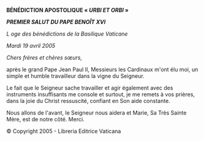 **BÉNÉDICTION APOSTOLIQUE « *URBI ET ORBI* »**

***PREMIER SALUT DU PAPE BENOÎT XVI***

*L* *oge des bénédictions de la Basilique Vaticane*

*Mardi 19 avril 2005*

*Chers frères et chères sœurs,*

après le grand Pape Jean Paul II, Messieurs les Cardinaux m'ont élu moi, un simple et humble travailleur dans la vigne du Seigneur.

Le fait que le Seigneur sache travailler et agir également avec des instruments insuffisants me console et surtout, je me remets à vos prières, dans la joie du Christ ressuscité, confiant en Son aide constante.

Nous allons de l'avant, le Seigneur nous aidera et Marie, Sa Très Sainte Mère, est de notre côté. Merci.

© Copyright 2005 - Libreria Editrice Vaticana